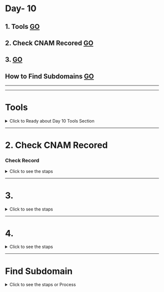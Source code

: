 # Day- 10 

## 1. Tools [GO](#tools)
## 2. Check CNAM Recored [GO](#check-record)
## 3.           [GO]()

## How to Find Subdomains [GO](#find-subdomain)


---
---
# Tools
<details>
  <summary >Click to Ready about Day 10 Tools Section</summary>

---
---
# Tool - 1  `Can I take over XYZ?`

- ###  "Can I take over XYZ?" — a list of services and how to claim (sub)domains with dangling DNS records.
- ### Go this repository  [Can I take over XYZ?](https://github.com/EdOverflow/can-i-take-over-xyz)







</details>


---


# 2. Check CNAM Recored 
### Check Record 

<details >
   <summary>Click to see the staps</summary>

---
---

## Staps 
- Open terminal in linux
- We have to used `dig` command
- in terminla
```
dig <sub domain or any domain which you awant to chaenc the CNAM record >
```
- Example
```
dig  accounts.tesla.com
```

### for particular means only see `CNAM`
```
dig accounts.tesla.com CNAM
```


# OR Use `nslookup`
```
nslookup <sub domain or any domain which you awant to chaenc the CNAM record >
```
- Examplte
```
nslookup accounts.tesla.com
```

-  use `CNAM` 
```
nslookup accounts.tesla.com CNAM
```
- want to see full details
```
nslookup accounts.tesla.com ANY
```


 
  
</details>

---



# 3.  
<details >
   <summary>Click to see the staps</summary>

---
---



 
  
</details>

---



#  4. 
<details >
   <summary>Click to see the staps</summary>

---
---



 
  
</details>



---





 
































# Find Subdomain
<details>
  <summary>Click to see the staps or Process</summary>

---
---

To find subdomains of a target domain, you can use various methods and tools. Here are some effective techniques:

### 1. **DNS Enumeration**:
- Use online tools like **SecurityTrails**, **DNSdumpster**, or **Spyse** which can help you discover subdomains for a specific domain.

### 2. **Brute Forcing**:
- Tools like **Sublist3r**, **Amass**, or **Gobuster** can brute-force subdomains by using a wordlist.
- Example command for Gobuster:
```bash
gobuster dns -u example.com -w /path/to/wordlist.txt
```

### 3.  use of  Sublister

```bash
python sublist3r.py -d example.com
```






### 4. Use of Subfinder

```bash
subfinder -h
```

```bash
go get -u github.com/projectdiscovery/subfinder/v2/cmd/subfinder
```

```bash
subfinder -d example.com
```

1. **Specify Multiple Domains**:
```bash
subfinder -d domain1.com -d domain2.com
```

2. **Save Results to a File**:
```bash
subfinder -d example.com -o subdomains.txt
```

3. **Use with Other Tools**: You can pipe the output from Subfinder into other tools for further testing or enumeration.











# To prepare a final list of active live subdomains, you can follow these steps using various tools and commands:

### 1. **Subdomain Enumeration**

Use tools like **Sublist3r** or **Amass** to enumerate subdomains from various search engines and sources.

#### **Using Sublist3r:**
```bash
git clone https://github.com/aboul3la/Sublist3r.git
cd Sublist3r
pip install -r requirements.txt
python sublist3r.py -d example.com -o subdomains.txt
```

- **Sublist3r**:  
 ```
 sublist3r -d example.com -o sublist3r_output.txt
 ```




#### **Using Amass:**
```bash
amass enum -d example.com -o subdomains.txt
```


  - **Amass**:  
       ```
       amass enum -passive -d example.com -o amass_output.txt
       ```

- **Assetfinder**:  
       ```
       assetfinder --subs-only example.com > assetfinder_output.txt
       ```

### 2. **Brute Force Subdomains**
 


3. **Combine and Deduplicate Subdomains**  
   Merge results from all tools and remove duplicates.

   - **Command**:  
     ```
     cat sublist3r_output.txt amass_output.txt assetfinder_output.txt | sort | uniq > combined_subdomains.txt
     ```

4. **Resolve Subdomains (DNS Verification)**  
   Use tools to verify if the subdomains resolve to an IP address.

   - **Tools and Commands**:
     - **Dnsx**:  
       ```
       dnsx -l combined_subdomains.txt -o resolved_subdomains.txt
       ```
     - **MassDNS**:  
       ```
       ./massdns -r resolvers.txt -t A -o S -w massdns_output.txt combined_subdomains.txt
       ```

5. **Check for Active and Live Subdomains**  
   Identify live subdomains by sending HTTP/HTTPS requests to them.

   - **Tools and Commands**:
     - **httpx**:  
       ```
       httpx -l resolved_subdomains.txt -o live_subdomains.txt -silent
       ```
     - **Curl (manual check)**:  
       ```
       curl -I https://subdomain.example.com
       ```

6. **Filter Results**  
   - Remove subdomains that return non-200 HTTP status codes or are otherwise inactive.
   - Use tools like `grep` to filter results:
     ```
     grep '200 OK' live_subdomains.txt > active_subdomains.txt
     ```


#         OR
#### **Using a simple HTTP check with curl:**
```bash
cat subdomains.txt | while read sub; do
    if curl -s --head "$sub" | grep "200 OK" > /dev/null; then
        echo "$sub is active"
    fi
done > active_subdomains.txt
```



     

7. **Export Final List**  
   Save the validated list of live subdomains in your desired format, such as TXT, CSV, or JSON.

---

### Sample List of Tools and Commands for Each Step

| **Tool**         | **Purpose**                              | **Command Example**                                      |
|-------------------|------------------------------------------|----------------------------------------------------------|
| Sublist3r         | Subdomain enumeration                   | `sublist3r -d example.com -o sublist3r_output.txt`      |
| Amass             | Passive/active enumeration              | `amass enum -passive -d example.com -o amass_output.txt` |
| Assetfinder       | Lightweight subdomain discovery         | `assetfinder --subs-only example.com > output.txt`      |
| dnsx              | Resolve subdomains to IPs              | `dnsx -l combined_subdomains.txt -o resolved.txt`       |
| MassDNS           | Bulk DNS resolution                    | `./massdns -r resolvers.txt -t A -o S -w output.txt`    |
| httpx             | Check active/live subdomains           | `httpx -l resolved_subdomains.txt -o live.txt -silent`  |
| Curl              | Manual HTTP response validation         | `curl -I https://subdomain.example.com`                |
| grep              | Filtering based on HTTP status          | `grep '200 OK' live_subdomains.txt > active.txt`        |

---

### Final Output Structure

- **Raw Discovery**: `combined_subdomains.txt`
- **Resolved Subdomains**: `resolved_subdomains.txt`
- **Live and Active Subdomains**: `live_subdomains.txt`  

 





















 







</details>
















